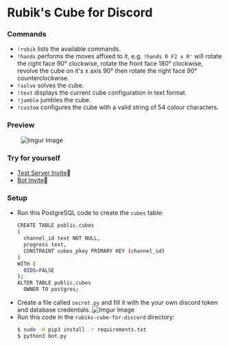 # Rubik's Cube for Discord

### Commands
  - `!rubik` lists the available commands.
  - `!hands` performs the moves affixed to it, e.g. `!hands R F2 x R'` will rotate the right face 90° clockwise, rotate the front face 180° clockwise, revolve the cube on it's x axis 90° then rotate the right face 90° counterclockwise.
  - `!solve` solves the cube.
  - `!text` displays the current cube configuration in text format.
  - `!jumble` jumbles the cube.
  - `!custom` configures the cube with a valid string of 54 colour characters.

### Preview
&nbsp;&nbsp;&nbsp;&nbsp;&nbsp;&nbsp;&nbsp;&nbsp;![Imgur Image](https://i.imgur.com/xoSvkb7.gif)

### Try for yourself
  - [Test Server Invite](https://discord.gg/XbCaFr6>)🔬
  - [Bot Invite](https://discordapp.com/oauth2/authorize?client_id=348589326206238730&scope=bot&permissions=0)🤖

### Setup
- Run this PostgreSQL code to create the `cubes` table:
    ```sh
    CREATE TABLE public.cubes
    (
      channel_id text NOT NULL,
      progress text,
      CONSTRAINT cubes_pkey PRIMARY KEY (channel_id)
    )
    WITH (
      OIDS=FALSE
    );
    ALTER TABLE public.cubes
      OWNER TO postgres;
    ```
- Create a file called `secret.py` and fill it with the your own discord token and database credentials.
![Imgur Image](http://i.imgur.com/Q7ZSeTZ.png)
- Run this code in the `rubiks-cube-for-discord` directory:
    ```sh
    $ sudo -H pip3 install -r requirements.txt
    $ python3 bot.py
    ```